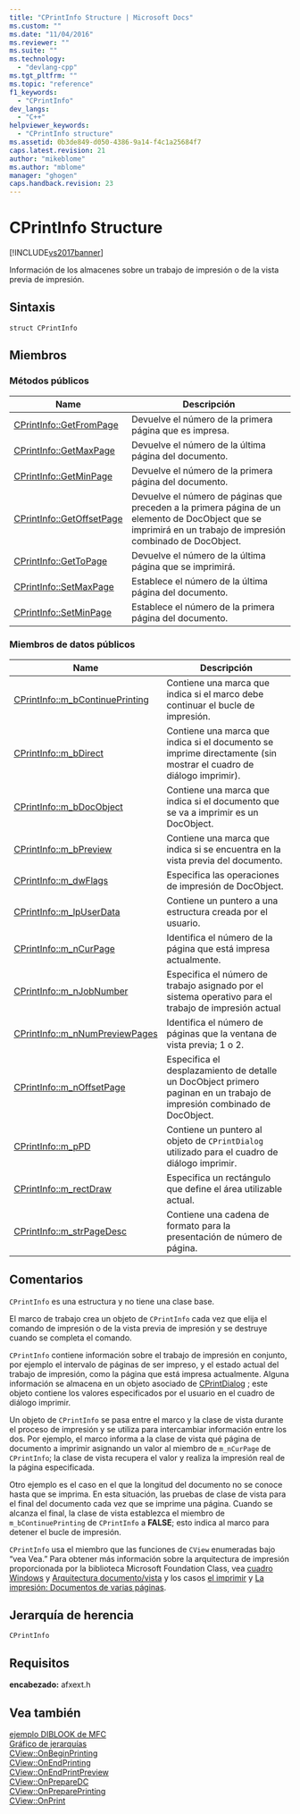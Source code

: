 ```yaml
---
title: "CPrintInfo Structure | Microsoft Docs"
ms.custom: ""
ms.date: "11/04/2016"
ms.reviewer: ""
ms.suite: ""
ms.technology: 
  - "devlang-cpp"
ms.tgt_pltfrm: ""
ms.topic: "reference"
f1_keywords: 
  - "CPrintInfo"
dev_langs: 
  - "C++"
helpviewer_keywords: 
  - "CPrintInfo structure"
ms.assetid: 0b3de849-d050-4386-9a14-f4c1a25684f7
caps.latest.revision: 21
author: "mikeblome"
ms.author: "mblome"
manager: "ghogen"
caps.handback.revision: 23
---
```

# CPrintInfo Structure
[!INCLUDE[vs2017banner](../../assembler/inline/includes/vs2017banner.md)]

Información de los almacenes sobre un trabajo de impresión o de la vista previa de impresión.  
  
## Sintaxis  
  
```  
struct CPrintInfo  
```  
  
## Miembros  
  
### Métodos públicos  
  
|Name|Descripción|  
|----------|-----------------|  
|[CPrintInfo::GetFromPage](../Topic/CPrintInfo::GetFromPage.md)|Devuelve el número de la primera página que es impresa.|  
|[CPrintInfo::GetMaxPage](../Topic/CPrintInfo::GetMaxPage.md)|Devuelve el número de la última página del documento.|  
|[CPrintInfo::GetMinPage](../Topic/CPrintInfo::GetMinPage.md)|Devuelve el número de la primera página del documento.|  
|[CPrintInfo::GetOffsetPage](../Topic/CPrintInfo::GetOffsetPage.md)|Devuelve el número de páginas que preceden a la primera página de un elemento de DocObject que se imprimirá en un trabajo de impresión combinado de DocObject.|  
|[CPrintInfo::GetToPage](../Topic/CPrintInfo::GetToPage.md)|Devuelve el número de la última página que se imprimirá.|  
|[CPrintInfo::SetMaxPage](../Topic/CPrintInfo::SetMaxPage.md)|Establece el número de la última página del documento.|  
|[CPrintInfo::SetMinPage](../Topic/CPrintInfo::SetMinPage.md)|Establece el número de la primera página del documento.|  
  
### Miembros de datos públicos  
  
|Name|Descripción|  
|----------|-----------------|  
|[CPrintInfo::m\_bContinuePrinting](../Topic/CPrintInfo::m_bContinuePrinting.md)|Contiene una marca que indica si el marco debe continuar el bucle de impresión.|  
|[CPrintInfo::m\_bDirect](../Topic/CPrintInfo::m_bDirect.md)|Contiene una marca que indica si el documento se imprime directamente \(sin mostrar el cuadro de diálogo imprimir\).|  
|[CPrintInfo::m\_bDocObject](../Topic/CPrintInfo::m_bDocObject.md)|Contiene una marca que indica si el documento que se va a imprimir es un DocObject.|  
|[CPrintInfo::m\_bPreview](../Topic/CPrintInfo::m_bPreview.md)|Contiene una marca que indica si se encuentra en la vista previa del documento.|  
|[CPrintInfo::m\_dwFlags](../Topic/CPrintInfo::m_dwFlags.md)|Especifica las operaciones de impresión de DocObject.|  
|[CPrintInfo::m\_lpUserData](../Topic/CPrintInfo::m_lpUserData.md)|Contiene un puntero a una estructura creada por el usuario.|  
|[CPrintInfo::m\_nCurPage](../Topic/CPrintInfo::m_nCurPage.md)|Identifica el número de la página que está impresa actualmente.|  
|[CPrintInfo::m\_nJobNumber](../Topic/CPrintInfo::m_nJobNumber.md)|Especifica el número de trabajo asignado por el sistema operativo para el trabajo de impresión actual|  
|[CPrintInfo::m\_nNumPreviewPages](../Topic/CPrintInfo::m_nNumPreviewPages.md)|Identifica el número de páginas que la ventana de vista previa; 1 o 2.|  
|[CPrintInfo::m\_nOffsetPage](../Topic/CPrintInfo::m_nOffsetPage.md)|Especifica el desplazamiento de detalle un DocObject primero paginan en un trabajo de impresión combinado de DocObject.|  
|[CPrintInfo::m\_pPD](../Topic/CPrintInfo::m_pPD.md)|Contiene un puntero al objeto de `CPrintDialog` utilizado para el cuadro de diálogo imprimir.|  
|[CPrintInfo::m\_rectDraw](../Topic/CPrintInfo::m_rectDraw.md)|Especifica un rectángulo que define el área utilizable actual.|  
|[CPrintInfo::m\_strPageDesc](../Topic/CPrintInfo::m_strPageDesc.md)|Contiene una cadena de formato para la presentación de número de página.|  
  
## Comentarios  
 `CPrintInfo` es una estructura y no tiene una clase base.  
  
 El marco de trabajo crea un objeto de `CPrintInfo` cada vez que elija el comando de impresión o de la vista previa de impresión y se destruye cuando se completa el comando.  
  
 `CPrintInfo` contiene información sobre el trabajo de impresión en conjunto, por ejemplo el intervalo de páginas de ser impreso, y el estado actual del trabajo de impresión, como la página que está impresa actualmente.  Alguna información se almacena en un objeto asociado de [CPrintDialog](../../mfc/reference/cprintdialog-class.md) ; este objeto contiene los valores especificados por el usuario en el cuadro de diálogo imprimir.  
  
 Un objeto de `CPrintInfo` se pasa entre el marco y la clase de vista durante el proceso de impresión y se utiliza para intercambiar información entre los dos.  Por ejemplo, el marco informa a la clase de vista qué página de documento a imprimir asignando un valor al miembro de `m_nCurPage` de `CPrintInfo`; la clase de vista recupera el valor y realiza la impresión real de la página especificada.  
  
 Otro ejemplo es el caso en el que la longitud del documento no se conoce hasta que se imprima.  En esta situación, las pruebas de clase de vista para el final del documento cada vez que se imprime una página.  Cuando se alcanza el final, la clase de vista establezca el miembro de `m_bContinuePrinting` de `CPrintInfo` a **FALSE**; esto indica al marco para detener el bucle de impresión.  
  
 `CPrintInfo` usa el miembro que las funciones de `CView` enumeradas bajo “vea Vea.” Para obtener más información sobre la arquitectura de impresión proporcionada por la biblioteca Microsoft Foundation Class, vea [cuadro Windows](../../mfc/frame-windows.md) y [Arquitectura documento\/vista](../../mfc/document-view-architecture.md) y los casos [el imprimir](../../mfc/printing.md) y [La impresión: Documentos de varias páginas](../../mfc/multipage-documents.md).  
  
## Jerarquía de herencia  
 `CPrintInfo`  
  
## Requisitos  
 **encabezado:** afxext.h  
  
## Vea también  
 [ejemplo DIBLOOK de MFC](../../top/visual-cpp-samples.md)   
 [Gráfico de jerarquías](../../mfc/hierarchy-chart.md)   
 [CView::OnBeginPrinting](../Topic/CView::OnBeginPrinting.md)   
 [CView::OnEndPrinting](../Topic/CView::OnEndPrinting.md)   
 [CView::OnEndPrintPreview](../Topic/CView::OnEndPrintPreview.md)   
 [CView::OnPrepareDC](../Topic/CView::OnPrepareDC.md)   
 [CView::OnPreparePrinting](../Topic/CView::OnPreparePrinting.md)   
 [CView::OnPrint](../Topic/CView::OnPrint.md)